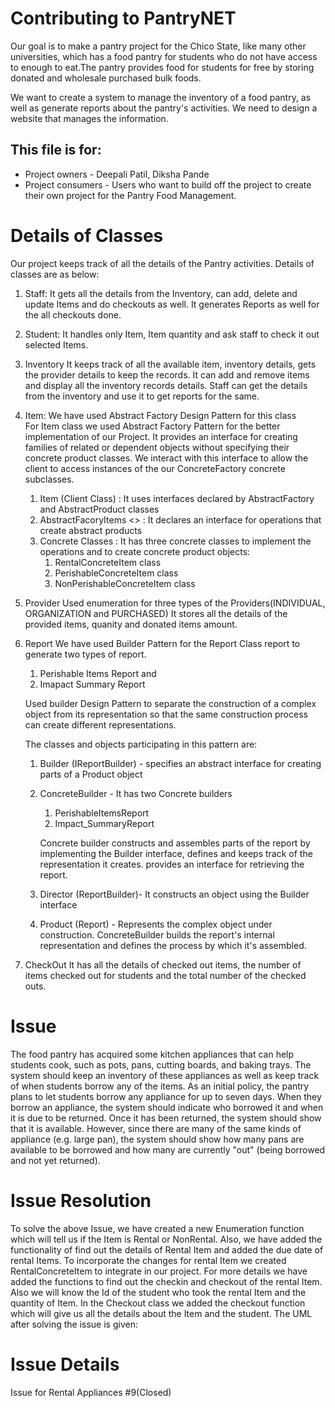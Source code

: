 
# Contributing to PantryNET

Our goal is to make a pantry project for the Chico State, like many other universities, which has a food pantry for students who do not have access to enough to eat.The pantry provides food for students for free by storing donated and wholesale purchased bulk foods.

We want to create a system to manage the inventory of a food pantry, as well as generate reports about the pantry's activities. We need to design a website that manages the information.

## This file is for:

- Project owners - Deepali Patil, Diksha Pande
- Project consumers - Users who want to build off the project to create their own project for the Pantry Food Management.

# Details of Classes

Our project keeps track of all the details of the Pantry activities. Details of classes are as below:

1. Staff:
   It gets all the details from the Inventory, can add, delete and update Items and do checkouts as well.
   It generates Reports as well for the all checkouts done.

2. Student:
   It handles only Item, Item quantity and ask staff to check it out selected Items.

3. Inventory
   It keeps track of all the available item, inventory details, gets the provider details to keep the records.
   It can add and remove items and  display all the inventory records details.
   Staff can get the details from the inventory and use it to get reports for the same.

4. Item:
   We have used Abstract Factory Design Pattern for this class       
   For Item class we used Abstract Factory Pattern for the better implementation of our Project. It provides an interface for  creating families of related or dependent objects without specifying their concrete product classes.
   We interact with this interface to allow the client to access instances of the our ConcreteFactory concrete subclasses.

   1. Item (Client Class) :
      It uses interfaces declared by AbstractFactory and AbstractProduct classes
   2. AbstractFacoryItems <<interface>> :
      It declares an interface for operations that create abstract products
   3. Concrete Classes :
      It has three concrete classes to implement the operations and to create concrete product objects:
      1. RentalConcreteItem class
      2. PerishableConcreteItem class
      3. NonPerishableConcreteItem class

5. Provider
   Used enumeration for three types of the Providers(INDIVIDUAL, ORGANIZATION and PURCHASED)
   It stores all the details of the provided items, quanity and donated items amount.


6. Report
   We have used Builder Pattern for the Report Class report to generate two types of report.
   1. Perishable Items Report and
   2. Imapact Summary Report

   Used builder Design Pattern to separate the construction of a complex object from its representation so that the same construction process can create different representations.

   The classes and objects participating in this pattern are:
   1. Builder  (IReportBuilder) - specifies an abstract interface for creating parts of a Product object

   2. ConcreteBuilder -
      It has two Concrete builders
      1. PerishableItemsReport
      2. Impact_SummaryReport

      Concrete builder constructs and assembles parts of the report by implementing the Builder interface,
      defines and keeps track of the representation it creates. provides an interface for retrieving the report.

   3. Director (ReportBuilder)- It constructs an object using the Builder interface

   4. Product  (Report) -
      Represents the complex object under construction. ConcreteBuilder builds the report's internal representation and defines the process by which it's assembled.

7. CheckOut
   It has all the details of checked out items, the number of items checked out for students and the total number of the checked outs.  

# Issue

   The food pantry has acquired some kitchen appliances that can help students cook, such as pots, pans, cutting boards, and baking trays. The system should keep an inventory of these appliances as well as keep track of when students borrow any of the items. As an initial policy, the pantry plans to let students borrow any appliance for up to seven days. When they borrow an appliance, the system should indicate who borrowed it and when it is due to be returned. Once it has been returned, the system should show that it is available. However, since there are many of the same kinds of appliance (e.g. large pan), the system should show how many pans are available to be borrowed and how many are currently "out" (being borrowed and not yet returned).

# Issue Resolution

   To solve the above Issue, we have created a new Enumeration function which will tell us if the Item is Rental or NonRental. Also, we have added the functionality of find out the details of Rental Item and added the due date of rental Items. To incorporate the changes for rental Item we created RentalConcreteItem to integrate in our project. For more details we have added the functions to find out the checkin and checkout of the rental Item. Also we will know the Id of the student who took the rental Item and the quantity of Item. In the Checkout class we added the checkout function which will give us all the details about the Item and the student. The UML after solving the issue is given:

# Issue Details
 Issue for Rental Appliances #9(Closed)   
